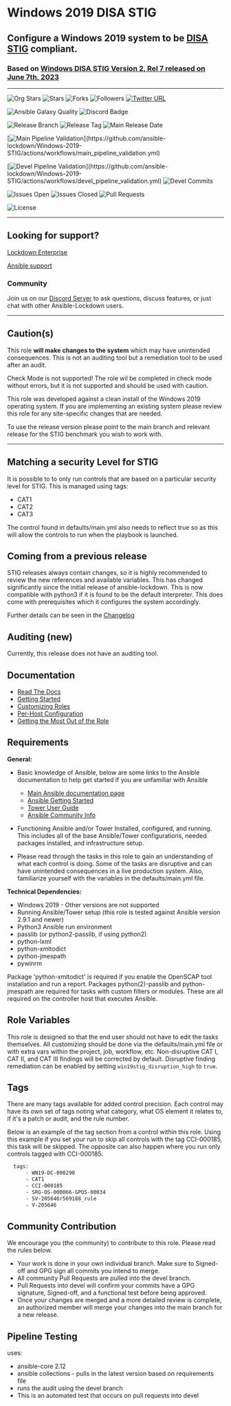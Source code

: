 # Windows 2019 DISA STIG

## Configure a Windows 2019 system to be [DISA STIG](https://public.cyber.mil/stigs/downloads/) compliant.

### Based on [ Windows DISA STIG Version 2, Rel 7 released on June 7th, 2023 ](https://dl.dod.cyber.mil/wp-content/uploads/stigs/zip/U_MS_Windows_Server_2019_V2R7_STIG.zip)

---

![Org Stars](https://img.shields.io/github/stars/ansible-lockdown?label=Org%20Stars&style=social)
![Stars](https://img.shields.io/github/stars/ansible-lockdown/Windows-2019-STIG?label=Repo%20Stars&style=social)
![Forks](https://img.shields.io/github/forks/ansible-lockdown/Windows-2019-STIG?style=social)
![Followers](https://img.shields.io/github/followers/ansible-lockdown?style=social)
[![Twitter URL](https://img.shields.io/twitter/url/https/twitter.com/AnsibleLockdown.svg?style=social&label=Follow%20%40AnsibleLockdown)](https://twitter.com/AnsibleLockdown)

![Ansible Galaxy Quality](https://img.shields.io/ansible/quality/61461?label=Quality&&logo=ansible)
![Discord Badge](https://img.shields.io/discord/925818806838919229?logo=discord)

![Release Branch](https://img.shields.io/badge/Release%20Branch-Main-brightgreen)
![Release Tag](https://img.shields.io/github/v/tag/ansible-lockdown/Windows-2019-STIG?label=Release%20Tag&&color=success)
![Main Release Date](https://img.shields.io/github/release-date/ansible-lockdown/Windows-2019-STIG?label=Release%20Date)

[![Main Pipeline Validation](https://github.com/ansible-lockdown/Windows-2019-STIG/actions/workflows/main_pipeline_validation.yml/badge.svg?)](https://github.com/ansible-lockdown/Windows-2019-STIG/actions/workflows/main_pipeline_validation.yml)

[![Devel Pipeline Validation](https://github.com/ansible-lockdown/Windows-2019-STIG/actions/workflows/devel_pipeline_validation.yml/badge.svg?)](https://github.com/ansible-lockdown/Windows-2019-STIG/actions/workflows/devel_pipeline_validation.yml)
![Devel Commits](https://img.shields.io/github/commit-activity/m/ansible-lockdown/Windows-2019-STIG/devel?color=dark%20green&label=Devel%20Branch%20Commits)

![Issues Open](https://img.shields.io/github/issues-raw/ansible-lockdown/Windows-2019-STIG?label=Open%20Issues)
![Issues Closed](https://img.shields.io/github/issues-closed-raw/ansible-lockdown/Windows-2019-STIG?label=Closed%20Issues&&color=success)
![Pull Requests](https://img.shields.io/github/issues-pr/ansible-lockdown/Windows-2019-STIG?label=Pull%20Requests)

![License](https://img.shields.io/github/license/ansible-lockdown/Windows-2019-STIG?label=License)

---

## Looking for support?

[Lockdown Enterprise](https://www.lockdownenterprise.com#GH_AL_WINDOWS_2019_stig)

[Ansible support](https://www.mindpointgroup.com/cybersecurity-products/ansible-counselor#GH_AL_WINDOWS_2019_stig)

### Community

Join us on our [Discord Server](https://discord.io/ansible-lockdown) to ask questions, discuss features, or just chat with other Ansible-Lockdown users.

---

## Caution(s)

This role **will make changes to the system** which may have unintended consequences. This is not an auditing tool but a remediation tool to be used after an audit.

Check Mode is not supported! The role wil be completed in check mode without errors, but it is not supported and should be used with caution.

This role was developed against a clean install of the Windows 2019 operating system. If you are implementing an existing system please review this role for any site-specific changes that are needed.

To use the release version please point to the main branch and relevant release for the STIG benchmark you wish to work with.

---

## Matching a security Level for STIG

It is possible to to only run controls that are based on a particular security level for STIG.
This is managed using tags:

- CAT1
- CAT2
- CAT3

The control found in defaults/main.yml also needs to reflect true so as this will allow the controls to run when the playbook is launched.

## Coming from a previous release

STIG releases always contain changes, so it is highly recommended to review the new references and available variables. This has changed significantly since the initial release of ansible-lockdown.
This is now compatible with python3 if it is found to be the default interpreter. This does come with prerequisites which it configures the system accordingly.

Further details can be seen in the [Changelog](./ChangeLog.md)

## Auditing (new)

Currently, this release does not have an auditing tool.

## Documentation

- [Read The Docs](https://ansible-lockdown.readthedocs.io/en/latest/)
- [Getting Started](https://www.lockdownenterprise.com/docs/getting-started-with-lockdown#GH_AL_WINDOWS_2019_stig)
- [Customizing Roles](https://www.lockdownenterprise.com/docs/customizing-lockdown-enterprise#GH_AL_WINDOWS_2019_stig)
- [Per-Host Configuration](https://www.lockdownenterprise.com/docs/per-host-lockdown-enterprise-configuration#GH_AL_WINDOWS_2019_stig)
- [Getting the Most Out of the Role](https://www.lockdownenterprise.com/docs/get-the-most-out-of-lockdown-enterprise#GH_AL_WINDOWS_2019_stig)

## Requirements

**General:**

- Basic knowledge of Ansible, below are some links to the Ansible documentation to help get started if you are unfamiliar with Ansible

  - [Main Ansible documentation page](https://docs.ansible.com)
  - [Ansible Getting Started](https://docs.ansible.com/ansible/latest/user_guide/intro_getting_started.html)
  - [Tower User Guide](https://docs.ansible.com/ansible-tower/latest/html/userguide/index.html)
  - [Ansible Community Info](https://docs.ansible.com/ansible/latest/community/index.html)
- Functioning Ansible and/or Tower Installed, configured, and running. This includes all of the base Ansible/Tower configurations, needed packages installed, and infrastructure setup.
- Please read through the tasks in this role to gain an understanding of what each control is doing. Some of the tasks are disruptive and can have unintended consequences in a live production system. Also, familiarize yourself with the variables in the defaults/main.yml file.

**Technical Dependencies:**

- Windows 2019 - Other versions are not supported
- Running Ansible/Tower setup (this role is tested against Ansible version 2.9.1 and newer)
- Python3 Ansible run environment
- passlib (or python2-passlib, if using python2)
- python-lxml
- python-xmltodict
- python-jmespath
- pywinrm

Package 'python-xmltodict' is required if you enable the OpenSCAP tool installation and run a report. Packages python(2)-passlib and python-jmespath are required for tasks with custom filters or modules. These are all required on the controller host that executes Ansible.

## Role Variables

This role is designed so that the end user should not have to edit the tasks themselves. All customizing should be done via the defaults/main.yml file or with extra vars within the project, job, workflow, etc. Non-disruptive CAT I, CAT II, and CAT III findings will be corrected by default. Disruptive finding remediation can be enabled by setting `win19stig_disruption_high` to `true`.

## Tags

There are many tags available for added control precision. Each control may have its own set of tags noting what category, what OS element it relates to, if it's a patch or audit, and the rule number.

Below is an example of the tag section from a control within this role. Using this example if you set your run to skip all controls with the tag CCI-000185, this task will be skipped. The opposite can also happen where you run only controls tagged with CCI-000185.

```sh
  tags:
      - WN19-DC-000290
      - CAT1
      - CCI-000185
      - SRG-OS-000066-GPOS-00034
      - SV-205646r569188_rule
      - V-205646
```

## Community Contribution

We encourage you (the community) to contribute to this role. Please read the rules below.

- Your work is done in your own individual branch. Make sure to Signed-off and GPG sign all commits you intend to merge.
- All community Pull Requests are pulled into the devel branch.
- Pull Requests into devel will confirm your commits have a GPG signature, Signed-off, and a functional test before being approved.
- Once your changes are merged and a more detailed review is complete, an authorized member will merge your changes into the main branch for a new release.

## Pipeline Testing

uses:

- ansible-core 2.12
- ansible collections - pulls in the latest version based on requirements file
- runs the audit using the devel branch
- This is an automated test that occurs on pull requests into devel

